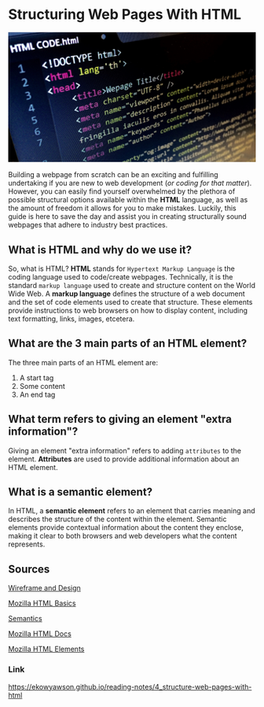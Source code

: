 # Structuring Web Pages With HTML

![html structure image](../images/html-structure.png)

Building a webpage from scratch can be an exciting and fulfilling undertaking if you are new to web development (*or coding for that matter*). However, you can easily find yourself overwhelmed by the plethora of possible structural options available within the **HTML** language, as well as the amount of freedom it allows for you to make mistakes. Luckily, this guide is here to save the day and assist you in creating structurally sound webpages that adhere to industry best practices.

## What is HTML and why do we use it?

So, what is HTML? **HTML** stands for `Hypertext Markup Language` is the coding language used to code/create webpages. Technically, it is the standard `markup language` used to create and structure content on the World Wide Web. A **markup language** defines the structure of a web document and the set of code elements used to create that structure. These elements provide instructions to web browsers on how to display content, including text formatting, links, images, etcetera.

## What are the 3 main parts of an HTML element?

The three main parts of an HTML element are:

1. A start tag
2. Some content
3. An end tag

## What term refers to giving an element "extra information"?

Giving an element "extra information" refers to adding `attributes` to the element. **Attributes** are used to provide additional information about an HTML element.

## What is a semantic element?

In HTML, a **semantic element** refers to an element that carries meaning and describes the structure of the content within the element. Semantic elements provide contextual information about the content they enclose, making it clear to both browsers and web developers what the content represents.

## Sources

[Wireframe and Design](https://careerfoundry.com/en/blog/ux-design/how-to-create-your-first-wireframe/)

[Mozilla HTML Basics](https://developer.mozilla.org/en-US/docs/Learn/Getting_started_with_the_web/HTML_basics)

[Semantics](https://developer.mozilla.org/en-US/docs/Glossary/Semantics)

[Mozilla HTML Docs](https://developer.mozilla.org/en-US/docs/Web/HTML)

[Mozilla HTML Elements](https://developer.mozilla.org/en-US/docs/Web/HTML/Element)

### Link

https://ekowyawson.github.io/reading-notes/4_structure-web-pages-with-html
